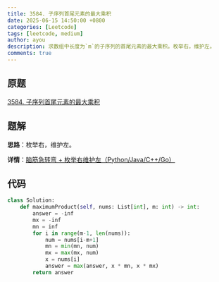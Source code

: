 ```yaml
---
title: 3584. 子序列首尾元素的最大乘积
date: 2025-06-15 14:50:00 +0800
categories: [Leetcode]
tags: [leetcode, medium]
author: ayou
description: 求数组中长度为`m`的子序列的首尾元素的最大乘积。枚举右，维护左。
comments: true
---
```


## 原题
[3584. 子序列首尾元素的最大乘积](https://leetcode.cn/problems/maximum-product-of-first-and-last-elements-of-a-subsequence/description/)

## 题解
**思路**：枚举右，维护左。

**详情**：[脑筋急转弯 + 枚举右维护左（Python/Java/C++/Go）](https://leetcode.cn/problems/maximum-product-of-first-and-last-elements-of-a-subsequence/solutions/3700555/nao-jin-ji-zhuan-wan-mei-ju-you-wei-hu-z-93zo)

## 代码
```python
class Solution:
    def maximumProduct(self, nums: List[int], m: int) -> int:
        answer = -inf
        mx = -inf
        mn = inf
        for i in range(m-1, len(nums)):
            num = nums[i-m+1]
            mn = min(mn, num)
            mx = max(mx, num)
            x = nums[i]
            answer = max(answer, x * mn, x * mx)
        return answer
```
